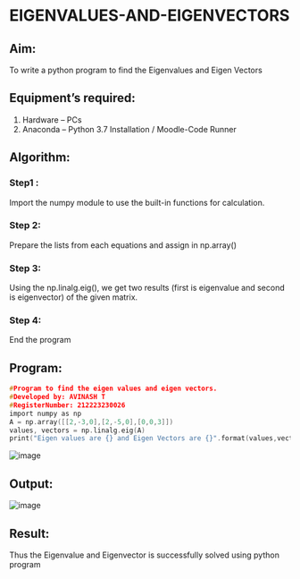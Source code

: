 # EIGENVALUES-AND-EIGENVECTORS
## Aim:
To write a python program to find the Eigenvalues and Eigen Vectors
## Equipment’s required:
1. 	Hardware – PCs
2. 	Anaconda – Python 3.7 Installation / Moodle-Code Runner
## Algorithm:
### Step1 : 
Import the numpy module to use the built-in functions for calculation.
### Step 2: 
Prepare the lists from each equations and assign in np.array()
### Step 3:
Using the np.linalg.eig(),  we get two results (first is eigenvalue and second is eigenvector) of the given matrix.
### Step 4: 
End the program
## Program:
```c
#Program to find the eigen values and eigen vectors.
#Developed by: AVINASH T
#RegisterNumber: 212223230026
import numpy as np
A = np.array([[2,-3,0],[2,-5,0],[0,0,3]])
values, vectors = np.linalg.eig(A)
print("Eigen values are {} and Eigen Vectors are {}".format(values,vectors))
```
![image](https://github.com/AVINASH05T/EIGENVALUES-AND-EIGENVECTORS/assets/151514286/71e66939-20ae-4d78-8fe8-d836ea46d032)
## Output:
![image](https://github.com/AVINASH05T/EIGENVALUES-AND-EIGENVECTORS/assets/151514286/39282c45-83bc-452f-9b42-8c4b84792473)
## Result:
Thus the Eigenvalue and Eigenvector is successfully solved using python program
